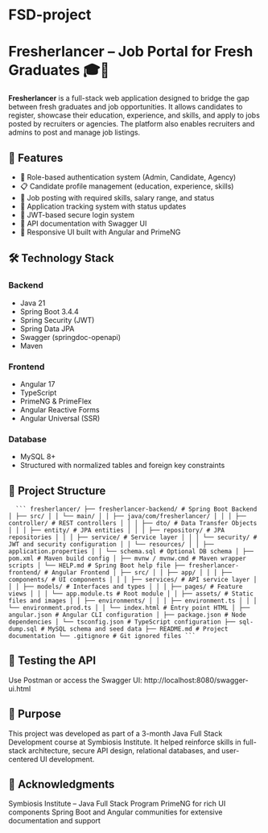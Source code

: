 # FSD-project
# Fresherlancer – Job Portal for Fresh Graduates 🎓💼

**Fresherlancer** is a full-stack web application designed to bridge the gap between fresh graduates and job opportunities. It allows candidates to register, showcase their education, experience, and skills, and apply to jobs posted by recruiters or agencies. The platform also enables recruiters and admins to post and manage job listings.

## 🚀 Features

- 🔐 Role-based authentication system (Admin, Candidate, Agency)
- 📋 Candidate profile management (education, experience, skills)
- 💼 Job posting with required skills, salary range, and status
- 📄 Application tracking system with status updates
- 🧠 JWT-based secure login system
- 🧾 API documentation with Swagger UI
- 📱 Responsive UI built with Angular and PrimeNG

## 🛠 Technology Stack

### Backend
- Java 21
- Spring Boot 3.4.4
- Spring Security (JWT)
- Spring Data JPA
- Swagger (springdoc-openapi)
- Maven

### Frontend
- Angular 17
- TypeScript
- PrimeNG & PrimeFlex
- Angular Reactive Forms
- Angular Universal (SSR)

### Database
- MySQL 8+
- Structured with normalized tables and foreign key constraints

## 📂 Project Structure
<pre lang="markdown"><code>  ``` fresherlancer/ ├── fresherlancer-backend/ # Spring Boot Backend │ ├── src/ │ │ └── main/ │ │ ├── java/com/fresherlancer/ │ │ │ ├── controller/ # REST controllers │ │ │ ├── dto/ # Data Transfer Objects │ │ │ ├── entity/ # JPA entities │ │ │ ├── repository/ # JPA repositories │ │ │ ├── service/ # Service layer │ │ │ └── security/ # JWT and security configuration │ │ └── resources/ │ │ ├── application.properties │ │ └── schema.sql # Optional DB schema │ ├── pom.xml # Maven build config │ ├── mvnw / mvnw.cmd # Maven wrapper scripts │ └── HELP.md # Spring Boot help file ├── fresherlancer-frontend/ # Angular Frontend │ ├── src/ │ │ ├── app/ │ │ │ ├── components/ # UI components │ │ │ ├── services/ # API service layer │ │ │ ├── models/ # Interfaces and types │ │ │ ├── pages/ # Feature views │ │ │ └── app.module.ts # Root module │ │ ├── assets/ # Static files and images │ │ ├── environments/ │ │ │ ├── environment.ts │ │ │ └── environment.prod.ts │ │ └── index.html # Entry point HTML │ ├── angular.json # Angular CLI configuration │ ├── package.json # Node dependencies │ └── tsconfig.json # TypeScript configuration ├── sql-dump.sql # MySQL schema and seed data ├── README.md # Project documentation └── .gitignore # Git ignored files ``` </code></pre>

## 🧪 Testing the API
Use Postman or access the Swagger UI:
http://localhost:8080/swagger-ui.html

## 🧠 Purpose
This project was developed as part of a 3-month Java Full Stack Development course at Symbiosis Institute. It helped reinforce skills in full-stack architecture, secure API design, relational databases, and user-centered UI development.

## 🙌 Acknowledgments
Symbiosis Institute – Java Full Stack Program
PrimeNG for rich UI components
Spring Boot and Angular communities for extensive documentation and support


